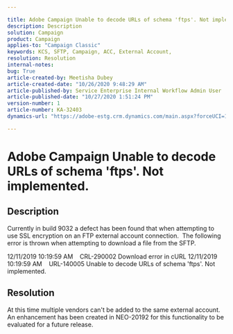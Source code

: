 ```yaml
---

title: Adobe Campaign Unable to decode URLs of schema 'ftps'. Not implemented.  
description: Description  
solution: Campaign  
product: Campaign  
applies-to: "Campaign Classic"  
keywords: KCS, SFTP, Campaign, ACC, External Account,   
resolution: Resolution  
internal-notes:   
bug: True  
article-created-by: Meetisha Dubey  
article-created-date: "10/26/2020 9:48:29 AM"  
article-published-by: Service Enterprise Internal Workflow Admin User  
article-published-date: "10/27/2020 1:51:24 PM"  
version-number: 1  
article-number: KA-32403  
dynamics-url: "https://adobe-estg.crm.dynamics.com/main.aspx?forceUCI=1&pagetype=entityrecord&etn=knowledgearticle&id=f1b27b3c-7017-eb11-a812-000d3a593b88"

---
```


# Adobe Campaign Unable to decode URLs of schema 'ftps'. Not implemented.

## Description

Currently in build 9032 a defect has been found that when attempting to use SSL encryption on an FTP external account connection.  The following error is thrown when attempting to download a file from the SFTP.

12/11/2019 10:19:59 AM    CRL-290002 Download error in cURL 12/11/2019 10:19:59 AM    URL-140005 Unable to decode URLs of schema 'ftps'. Not implemented.

## Resolution

At this time multiple vendors can't be added to the same external account.  An enhancement has been created in NEO-20192 for this functionality to be evaluated for a future release.
